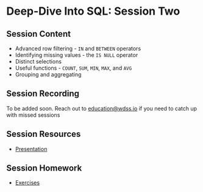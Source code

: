 # Deep-Dive Into SQL: Session Two

## Session Content

- Advanced row filtering - `IN` and `BETWEEN` operators
- Identifying missing values - the `IS NULL` operator
- Distinct selections
- Useful functions - `COUNT`, `SUM`, `MIN`, `MAX`, and `AVG`
- Grouping and aggregating

## Session Recording

To be added soon. Reach out to education@wdss.io if you need to catch up with
missed sessions

## Session Resources

- [Presentation](https://github.com/warwickdatasciencesociety/deep-dive-into-sql/blob/main/session-two/session-two-presentation.pptx?raw=true)

## Session Homework

- [Exercises](https://github.com/warwickdatasciencesociety/deep-dive-into-sql/blob/main/session-two/session-two-exercises.sql?raw=true)
